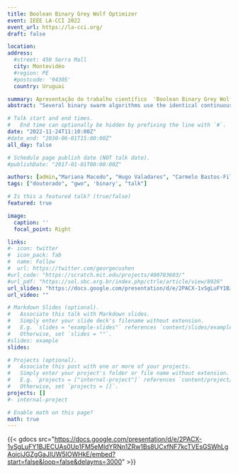 ```yaml
---
title: Boolean Binary Grey Wolf Optimizer
event: IEEE LA-CCI 2022
event_url: https://la-cci.org/
draft: false

location: 
address:
  #street: 450 Serra Mall
  city: Montevidéo
  #region: PE
  #postcode: '94305'
  country: Uruguai

summary: Apresentação do trabalho científico  'Boolean Binary Grey Wolf Optimizer' (LA-CCI 2022).
abstract: "Several binary swarm algorithms use the identical continuous proposal, adding a transfer function to mapping from continuous to binary space. It has been shown that binary operators are more appropriate and efficient for binary optimisation. Based on it, we proposed the Boolean Binary Grey Wolf Optimizer, a new version of Grey Wolf Optimizer to solve binary optimisation. Our proposal uniquely operates in the binary space using binary vector and boolean operators, precisely AND, OR, XOR, and NOT gates.  We used OneMax, ZeroMax and 0-1 Knapsack to compare our proposal with bGWO1, bGWO2 and BPSO. In general, BBGWO outperformed the other swarm-based algorithms in different scenarios. Furthermore, analysing the swarm hamming distance and the unique candidate solutions through optimisation, we found that the proposal can overcome premature convergence, and most of the time, wolves are in different positions."

# Talk start and end times.
#   End time can optionally be hidden by prefixing the line with `#`.
date: "2022-11-24T11:10:00Z"
#date_end: "2030-06-01T15:00:00Z"
all_day: false

# Schedule page publish date (NOT talk date).
#publishDate: "2017-01-01T00:00:00Z"

authors: [admin,"Mariana Macedo", "Hugo Valadares", "Carmelo Bastos-Filho"]
tags: ["doutorado", "gwo", 'binary', "talk"]

# Is this a featured talk? (true/false)
featured: true

image:
  caption: ''
  focal_point: Right

links:
#- icon: twitter
#  icon_pack: fab
#  name: Follow
#  url: https://twitter.com/georgecushen
#url_code: "https://scratch.mit.edu/projects/400783603/"
#url_pdf: "https://sol.sbc.org.br/index.php/ctrle/article/view/8926"
url_slides: "https://docs.google.com/presentation/d/e/2PACX-1vSgLuFY1BJECUAs0Up1FM5eMldYRNn1ZRw1Bs8UCxfNF7kcTVEsGSWhLgAoicjJGZgGaJIUW5IOWHkE/embed?start=false&loop=false&delayms=3000"
url_video: ""

# Markdown Slides (optional).
#   Associate this talk with Markdown slides.
#   Simply enter your slide deck's filename without extension.
#   E.g. `slides = "example-slides"` references `content/slides/example-slides.md`.
#   Otherwise, set `slides = ""`.
#slides: example
slides: 

# Projects (optional).
#   Associate this post with one or more of your projects.
#   Simply enter your project's folder or file name without extension.
#   E.g. `projects = ["internal-project"]` references `content/project/deep-learning/index.md`.
#   Otherwise, set `projects = []`.
projects: []
#- internal-project

# Enable math on this page?
math: true
---
```



{{< gdocs src="https://docs.google.com/presentation/d/e/2PACX-1vSgLuFY1BJECUAs0Up1FM5eMldYRNn1ZRw1Bs8UCxfNF7kcTVEsGSWhLgAoicjJGZgGaJIUW5IOWHkE/embed?start=false&loop=false&delayms=3000" >}}
